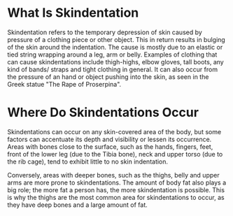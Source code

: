 # What Is Skindentation
Skindentation refers to the temporary depression of skin caused by pressure of a clothing piece or other object. This in return results in bulging of the skin around the indentation. The cause is mostly due to an elastic or tied string wrapping around a leg, arm or belly. Examples of clothing that can cause skindentations include thigh-highs, elbow gloves, tall boots, any kind of bands/ straps and tight clothing in general. It can also occur from the pressure of an hand or object pushing into the skin, as seen in the Greek statue "The Rape of Proserpina".

# Where Do Skindentations Occur
Skindentations can occur on any skin-covered area of the body, but some factors can accentuate its depth and visibility or lessen its occurrence. Areas with bones close to the surface, such as the hands, fingers, feet, front of the lower leg (due to the Tibia bone), neck and upper torso (due to the rib cage), tend to exhibit little to no skin indentation.

Conversely, areas with deeper bones, such as the thighs, belly and upper arms are more prone to skindentations. The amount of body fat also plays a big role; the more fat a person has, the more skindentation is possible. This is why the thighs are the most common area for skindentations to occur, as they have deep bones and a large amount of fat.